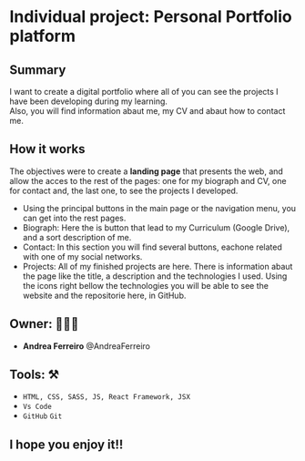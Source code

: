 # Individual project: Personal Portfolio platform

## Summary
I want to create a digital portfolio where all of you can see the projects I have been developing during my learning.  
Also, you will find information abaut me, my CV and abaut how to contact me.

## How it works
 
The objectives were to create a **landing page** that presents the web, and allow the acces to the rest of the pages: one for my biograph and CV, one for contact and, the last one, to see the projects I developed. 

- Using the principal buttons in the main page or the navigation menu, you can get into the rest pages.
- Biograph: Here the is button that lead to my Curriculum (Google Drive), and a sort description of me.
- Contact: In this section you will find several buttons, eachone related with one of my social networks.
- Projects: All of my finished projects are here. There is information abaut the page like the title, a description and the technologies I used.
  Using the icons right bellow the technologies you will be able to see the website and the repositorie here, in GitHub.

## Owner: 👩🏻‍💻

- **Andrea Ferreiro** @AndreaFerreiro

## Tools: ⚒️

- `HTML, CSS, SASS, JS, React Framework, JSX  `
- `Vs Code`
- `GitHub` `Git`

## I hope you enjoy it!!
